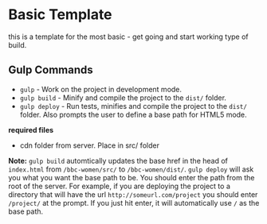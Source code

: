 # Basic Template
this is a template for the most basic - get going and start working type of build.
## Gulp Commands

* `gulp` - Work on the project in development mode.
* `gulp build` - Minify and compile the project to the `dist/` folder.
* `gulp deploy` - Run tests, minifies and compile the project to the `dist/` folder. Also prompts the user to define a base path for HTML5 mode.

**required files** 
- cdn folder from server. Place in src/ folder

**Note:** `gulp build` automtically updates the base href in the head of `index.html` from `/bbc-women/src/` to `/bbc-women/dist/`. `gulp deploy` will ask you what you want the base path to be. You should enter the path from the root of the server. For example, if you are deploying the project to a directory that will have the url `http://someurl.com/project` you should enter `/project/` at the prompt. If you just hit enter, it will automatically use `/` as the base path.



